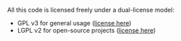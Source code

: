 All this code is licensed freely under a dual-license model:

- GPL v3 for general usage ([license here](https://www.gnu.org/licenses/gpl-3.0.en.html))
- LGPL v2 for open-source projects ([license here](https://www.gnu.org/licenses/old-licenses/lgpl-2.1.en.html))
